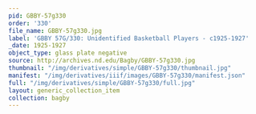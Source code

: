 ```yaml
---
pid: GBBY-57g330
order: '330'
file_name: GBBY-57g330.jpg
label: 'GBBY 57G/330: Unidentified Basketball Players - c1925-1927'
_date: 1925-1927
object_type: glass plate negative
source: http://archives.nd.edu/Bagby/GBBY-57g330.jpg
thumbnail: "/img/derivatives/simple/GBBY-57g330/thumbnail.jpg"
manifest: "/img/derivatives/iiif/images/GBBY-57g330/manifest.json"
full: "/img/derivatives/simple/GBBY-57g330/full.jpg"
layout: generic_collection_item
collection: bagby
---
```

